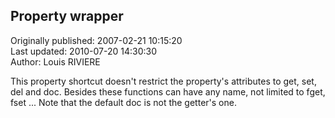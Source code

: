 ## Property wrapper  
Originally published: 2007-02-21 10:15:20  
Last updated: 2010-07-20 14:30:30  
Author: Louis RIVIERE  
  
This property shortcut doesn't restrict the property's attributes to get, set, del and doc.
Besides these functions can have any name, not limited to fget, fset ...
Note that the default doc is not the getter's one.